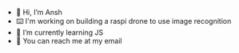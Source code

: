 - 👋 Hi, I’m Ansh
- ⌨️ I'm working on building a raspi drone to use image recognition
- 🍵 I’m currently learning JS
- 📧 You can reach me at my email

<!---
anshunderscore/anshunderscore is a ✨ special ✨ repository because its `README.md` (this file) appears on your GitHub profile.
You can click the Preview link to take a look at your changes.
--->
